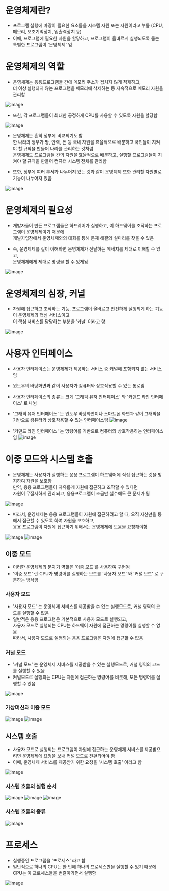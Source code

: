 # 운영체제란?
- 프로그램 실행에 마땅이 필요한 요소들을 시스템 자원 또는 자원이라고 부름 (CPU, 메모리, 보조기억장치, 입출력장치 등)
- 이때, 프로그램에 필요한 자원을 할당하고, 프로그램이 올바르게 실행되도록 돕는 특별한 프로그램이 '운영체제' 임

# 운영체제의 역할
- 운영체제는 응용프로그램들 간에 메모리 주소가 겹치지 않게 적재하고, <br>
  더 이상 실행되지 않는 프로그램을 메모리에 삭제하는 등 지속적으로 메모리 자원을 관리함

![image](https://github.com/user-attachments/assets/6cd32528-0454-468c-9676-06cfa79a50af)

- 또한, 각 프로그램들이 최대한 공정하게 CPU를 사용할 수 있도록 자원을 할당함

![image](https://github.com/user-attachments/assets/c6080381-a759-4f83-b325-6dca659be35d)

- 운영체제는 흔히 정부에 비교되기도 함 <br>
  한 나라의 정부가 땅, 인력, 돈 등 국내 자원을 효율적으로 배분하고 국민들이 지켜야 할 규칙을 만들어 나라를 관리하는 것처럼 <br>
  운영체제도 프로그램들 간의 자원을 효율적으로 배분하고, 실행할 프로그램들이 지켜야 할 규칙을 만들어 컴퓨터 시스템 전체를 관리함
  
- 또한, 정부에 여러 부서가 나누어져 있는 것과 같이 운영체제 또한 관리할 자원별로 기능이 나누어져 있음

![image](https://github.com/user-attachments/assets/035627d7-ef4a-499e-b9bf-20140b0bce62)

# 운영체제의 필요성
- 개발자들이 만든 프로그램들은 하드웨어가 실행하고, 이 하드웨어를 조작하는 프로그램이 운영체제이기 때문에 <br>
  개발자입장에서 운영체제와의 대화를 통해 문제 해결의 실마리를 찾을 수 있음

- 즉, 운영체제를 깊이 이해하면 운영체제가 전달하는 메세지를 제대로 이해할 수 있고, <br>
  운영체제에게 제대로 명령을 할 수 있게됨

![image](https://github.com/user-attachments/assets/3575d268-5c88-49f4-b1cb-2ef3087cb614)

# 운영체제의 심장, 커널
- 자원에 접근하고 조작하는 기능, 프로그램이 올바르고 안전하게 실행되게 하는 기능이 운영체제의 핵심 서비스이고 <br>
  이 핵심 서비스를 담당하는 부분을 '커널' 이라고 함

![image](https://github.com/user-attachments/assets/28d3d377-f2c3-4792-948c-c3f5e0f9c6ae)

# 사용자 인터페이스
- 사용자 인터페이스는 운영체제가 제공하는 서비스 중 커널에 포함되지 않는 서비스임
- 윈도우의 바탕화면과 같이 사용자가 컴퓨터와 상호작용할 수 있는 통로임
- 사용자 인터페이스의 종류는 크게 '그래픽 유저 인터페이스' 와 '커맨드 라인 인터페이스' 로 나뉨
- '그래픽 유저 인터페이스' 는 윈도우 바탕화면이나 스마트폰 화면과 같이 그래픽을 기반으로 컴퓨터와 상호작용할 수 있는 인터페이스임
![image](https://github.com/user-attachments/assets/5fe54e18-7e15-4f10-b9fe-1211fb5e82ea)

- '커맨드 라인 인터페이스' 는 명령어를 기반으로 컴퓨터와 상호작용하는 인터페이스임
![image](https://github.com/user-attachments/assets/cd25bd98-bc8c-4957-9a1b-d905f82f36f3)

# 이중 모드와 시스템 호출
- 운영체제는 사용자가 실행하는 응용 프로그램이 하드웨어에 직접 접근하는 것을 방지하여 자원을 보호함 <br>
  만약, 응용 프로그램들이 자유롭게 자원에 접근하고 조작할 수 있다면 <br>
  자원이 무질서하게 관리되고, 응용프로그램이 조금만 실수해도 큰 문제가 됨

![image](https://github.com/user-attachments/assets/dc4933aa-7b49-46ae-a763-ab8a748da951)
  
- 따라서, 운영체제는 응용 프로그램들이 자원에 접근하려고 할 때, 오직 자신만을 통해서 접근할 수 있도록 하여 자원을 보호하고, <br>
  응용 프로그램이 자원에 접근하기 위해서는 운영체제에 도움을 요청해야함

![image](https://github.com/user-attachments/assets/d8fc50c5-4b39-4d7c-a121-bd913c930fbc)
![image](https://github.com/user-attachments/assets/bfe6cf31-e9b9-4b31-965d-38b7dfdd9a3e)

## 이중 모드
- 이러한 운영체제의 문지기 역할은 '이중 모드'를 사용하여 구현됨
- '이중 모드' 란 CPU가 명령어를 실행하는 모드를 '사용자 모드' 와 '커널 모드' 로 구분하는 방식임
  
### 사용자 모드
- '사용자 모드' 는 운영체제 서비스를 제공받을 수 없는 실행모드로, 커널 영역의 코드를 실행할 수 없음
- 일반적은 응용 프로그램은 기본적으로 사용자 모드로 실행되고, <br>
  사용자 모드로 실행되는 CPU는 하드웨어 자원에 접근하는 명령어를 실행할 수 없음 <br>
  따라서, 사용자 모드로 실행되는 응용 프로그램은 자원에 접근할 수 없음

### 커널 모드
- '커널 모드' 는 운영체제 서비스를 제공받을 수 있는 실행모드로, 커널 영역의 코드를 실행할 수 있음
- 커널모드로 실행되는 CPU는 자원에 접근하는 명령어를 비롯해, 모든 명령어를 실행할 수 있음 

![image](https://github.com/user-attachments/assets/dc0df445-5047-4fdf-9624-f5ce1fa3f55a)

### 가상머신과 이중 모드
![image](https://github.com/user-attachments/assets/2025287f-7edf-4e8f-9cbd-58343afa6d43)
![image](https://github.com/user-attachments/assets/de07b6af-0036-4f11-b29e-33d6c683e8ac)

## 시스템 호출
- 사용자 모드로 실행되는 프로그램이 자원에 접근하는 운영체제 서비스를 제공받으려면 운영체제에 요청을 보내 커널 모드로 전환되어야 함
- 이때, 운영체제 서비스를 제공받기 위한 요청을 '시스템 호출' 이라고 함

![image](https://github.com/user-attachments/assets/2d7d55e9-b9b8-48fe-991d-c64fef801bd6)

### 시스템 호출의 실행 순서
![image](https://github.com/user-attachments/assets/b9794d8b-ec04-4f9a-af44-b181575611e6)
![image](https://github.com/user-attachments/assets/094335a5-68c5-46d7-b388-e02d23be0b92)
![image](https://github.com/user-attachments/assets/ff63bf43-759c-4e1b-b865-f4f402c0087b)

### 시스템 호출의 종류
![image](https://github.com/user-attachments/assets/fd190c76-05f8-4155-9ec4-2e118bfcf96b)

# 프로세스
- 실행중인 프로그램을 '프로세스' 라고 함
- 일반적으로 하나의 CPU는 한 번에 하나의 프로세스만을 실행할 수 있기 때문에 CPU는 이 프로세스들을 번갈아가면서 실행함

![image](https://github.com/user-attachments/assets/e31540fb-e3a0-4791-93b5-8c63422566a7)
